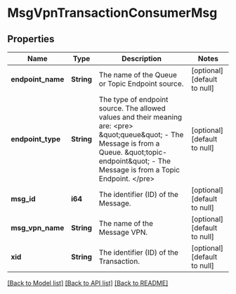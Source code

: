 # MsgVpnTransactionConsumerMsg

## Properties
Name | Type | Description | Notes
------------ | ------------- | ------------- | -------------
**endpoint_name** | **String** | The name of the Queue or Topic Endpoint source. | [optional] [default to null]
**endpoint_type** | **String** | The type of endpoint source. The allowed values and their meaning are:  &lt;pre&gt; \&quot;queue\&quot; - The Message is from a Queue. \&quot;topic-endpoint\&quot; - The Message is from a Topic Endpoint. &lt;/pre&gt;  | [optional] [default to null]
**msg_id** | **i64** | The identifier (ID) of the Message. | [optional] [default to null]
**msg_vpn_name** | **String** | The name of the Message VPN. | [optional] [default to null]
**xid** | **String** | The identifier (ID) of the Transaction. | [optional] [default to null]

[[Back to Model list]](../README.md#documentation-for-models) [[Back to API list]](../README.md#documentation-for-api-endpoints) [[Back to README]](../README.md)


